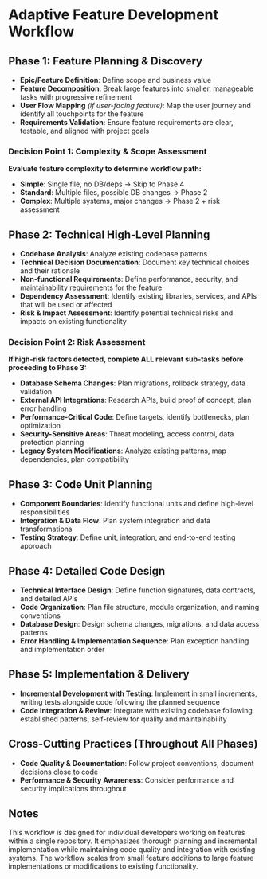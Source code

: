 # Adaptive Feature Development Workflow

## Phase 1: Feature Planning & Discovery
- **Epic/Feature Definition**: Define scope and business value
- **Feature Decomposition**: Break large features into smaller, manageable tasks with progressive refinement
- **User Flow Mapping** *(if user-facing feature)*: Map the user journey and identify all touchpoints for the feature
- **Requirements Validation**: Ensure feature requirements are clear, testable, and aligned with project goals

### Decision Point 1: Complexity & Scope Assessment
**Evaluate feature complexity to determine workflow path:**

- **Simple**: Single file, no DB/deps → Skip to Phase 4
- **Standard**: Multiple files, possible DB changes → Phase 2
- **Complex**: Multiple systems, major changes → Phase 2 + risk assessment

## Phase 2: Technical High-Level Planning
- **Codebase Analysis**: Analyze existing codebase patterns
- **Technical Decision Documentation**: Document key technical choices and their rationale
- **Non-functional Requirements**: Define performance, security, and maintainability requirements for the feature
- **Dependency Assessment**: Identify existing libraries, services, and APIs that will be used or affected
- **Risk & Impact Assessment**: Identify potential technical risks and impacts on existing functionality

### Decision Point 2: Risk Assessment
**If high-risk factors detected, complete ALL relevant sub-tasks before proceeding to Phase 3:**

- **Database Schema Changes**: Plan migrations, rollback strategy, data validation
- **External API Integrations**: Research APIs, build proof of concept, plan error handling
- **Performance-Critical Code**: Define targets, identify bottlenecks, plan optimization
- **Security-Sensitive Areas**: Threat modeling, access control, data protection planning
- **Legacy System Modifications**: Analyze existing patterns, map dependencies, plan compatibility

## Phase 3: Code Unit Planning
- **Component Boundaries**: Identify functional units and define high-level responsibilities
- **Integration & Data Flow**: Plan system integration and data transformations
- **Testing Strategy**: Define unit, integration, and end-to-end testing approach

## Phase 4: Detailed Code Design
- **Technical Interface Design**: Define function signatures, data contracts, and detailed APIs
- **Code Organization**: Plan file structure, module organization, and naming conventions
- **Database Design**: Design schema changes, migrations, and data access patterns
- **Error Handling & Implementation Sequence**: Plan exception handling and implementation order

## Phase 5: Implementation & Delivery
- **Incremental Development with Testing**: Implement in small increments, writing tests alongside code following the planned sequence
- **Code Integration & Review**: Integrate with existing codebase following established patterns, self-review for quality and maintainability

## Cross-Cutting Practices (Throughout All Phases)
- **Code Quality & Documentation**: Follow project conventions, document decisions close to code
- **Performance & Security Awareness**: Consider performance and security implications throughout

## Notes
This workflow is designed for individual developers working on features within a single repository. It emphasizes thorough planning and incremental implementation while maintaining code quality and integration with existing systems. The workflow scales from small feature additions to large feature implementations or modifications to existing functionality.
